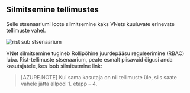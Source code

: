 ## <a name="peering-across-subscriptions"></a>Silmitsemine tellimustes

Selle stsenaariumi loote silmitsemine kaks VNets kuuluvate erinevate tellimuste vahel.

![rist sub stsenaarium](./media/virtual-networks-create-vnetpeering-scenario-crosssub-include/figure01.PNG)

VNet silmitsemine tugineb Rollipõhine juurdepääsu reguleerimine (RBAC) luba. Rist-tellimuste stsenaarium, peate esmalt piisavaid õigusi anda kasutajatele, kes loob silmitsemine link:

> [AZURE.NOTE] Kui sama kasutaja on nii tellimuste üle, siis saate vahele jätta allpool 1. etapp – 4.
